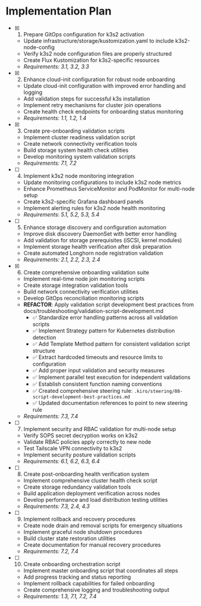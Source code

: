 # Implementation Plan

- [x] 1. Prepare GitOps configuration for k3s2 activation
  - Update infrastructure/storage/kustomization.yaml to include k3s2-node-config
  - Verify k3s2 node configuration files are properly structured
  - Create Flux Kustomization for k3s2-specific resources
  - _Requirements: 3.1, 3.2, 3.3_

- [x] 2. Enhance cloud-init configuration for robust node onboarding
  - Update cloud-init configuration with improved error handling and logging
  - Add validation steps for successful k3s installation
  - Implement retry mechanisms for cluster join operations
  - Create health check endpoints for onboarding status monitoring
  - _Requirements: 1.1, 1.2, 1.4_

- [x] 3. Create pre-onboarding validation scripts
  - Implement cluster readiness validation script
  - Create network connectivity verification tools
  - Build storage system health check utilities
  - Develop monitoring system validation scripts
  - _Requirements: 7.1, 7.2_

- [ ] 4. Implement k3s2 node monitoring integration
  - Update monitoring configurations to include k3s2 node metrics
  - Enhance Prometheus ServiceMonitor and PodMonitor for multi-node setup
  - Create k3s2-specific Grafana dashboard panels
  - Implement alerting rules for k3s2 node health monitoring
  - _Requirements: 5.1, 5.2, 5.3, 5.4_

- [ ] 5. Enhance storage discovery and configuration automation
  - Improve disk discovery DaemonSet with better error handling
  - Add validation for storage prerequisites (iSCSI, kernel modules)
  - Implement storage health verification after disk preparation
  - Create automated Longhorn node registration validation
  - _Requirements: 2.1, 2.2, 2.3, 2.4_

- [x] 6. Create comprehensive onboarding validation suite
  - Implement real-time node join monitoring scripts
  - Create storage integration validation tools
  - Build network connectivity verification utilities
  - Develop GitOps reconciliation monitoring scripts
  - **REFACTOR**: Apply validation script development best practices from docs/troubleshooting/validation-script-development.md
    - ✅ Standardize error handling patterns across all validation scripts
    - ✅ Implement Strategy pattern for Kubernetes distribution detection
    - ✅ Add Template Method pattern for consistent validation script structure
    - ✅ Extract hardcoded timeouts and resource limits to configuration
    - ✅ Add proper input validation and security measures
    - ✅ Implement parallel test execution for independent validations
    - ✅ Establish consistent function naming conventions
    - ✅ Created comprehensive steering rule: `.kiro/steering/08-script-development-best-practices.md`
    - ✅ Updated documentation references to point to new steering rule
  - _Requirements: 7.3, 7.4_

- [ ] 7. Implement security and RBAC validation for multi-node setup
  - Verify SOPS secret decryption works on k3s2
  - Validate RBAC policies apply correctly to new node
  - Test Tailscale VPN connectivity to k3s2
  - Implement security posture validation scripts
  - _Requirements: 6.1, 6.2, 6.3, 6.4_

- [ ] 8. Create post-onboarding health verification system
  - Implement comprehensive cluster health check script
  - Create storage redundancy validation tools
  - Build application deployment verification across nodes
  - Develop performance and load distribution testing utilities
  - _Requirements: 7.3, 2.4, 4.3_

- [ ] 9. Implement rollback and recovery procedures
  - Create node drain and removal scripts for emergency situations
  - Implement graceful node shutdown procedures
  - Build cluster state restoration utilities
  - Create documentation for manual recovery procedures
  - _Requirements: 7.2, 7.4_

- [ ] 10. Create onboarding orchestration script
  - Implement master onboarding script that coordinates all steps
  - Add progress tracking and status reporting
  - Implement rollback capabilities for failed onboarding
  - Create comprehensive logging and troubleshooting output
  - _Requirements: 1.3, 7.1, 7.2, 7.4_